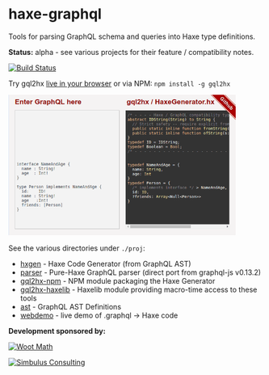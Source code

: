 # haxe-graphql

Tools for parsing GraphQL schema and queries into Haxe type definitions.

**Status:** alpha - see various projects for their feature / compatibility notes.

[![Build Status](https://travis-ci.com/jcward/haxe-graphql.svg?branch=master)](https://travis-ci.com/jcward/haxe-graphql)

Try gql2hx [live in your browser](http://jcward.com/gql2hx/) or via NPM: `npm install -g gql2hx`


[<img src="./proj/webdemo/demo.gif" width=450 alt="gql2hx web demo">](http://jcward.com/gql2hx/)

See the various directories under `./proj`:

- [hxgen](./proj/hxgen) - Haxe Code Generator (from GraphQL AST)
- [parser](./proj/parser) - Pure-Haxe GraphQL parser (direct port from graphql-js v0.13.2)
- [gql2hx-npm](./proj/gql2hx-npm) - NPM module packaging the Haxe Generator
- [gql2hx-haxelib](./proj/gql2hx-haxelib) - Haxelib module providing macro-time access to these tools
- [ast](./proj/ast) - GraphQL AST Definitions
- [webdemo](./proj/webdemo) - live demo of .graphql -> Haxe code

**Development sponsored by:**

[<img src="http://www.wootmath.com/dds/a1/84/86f31a3b3dc73a74ff996f1bd2db.png" width=120 alt="Woot Math">](https://www.wootmath.com)  

[<img src="https://simbulus.com/img/consulting/simbulus-logo.png" alt="Simbulus Consulting">](https://simbulus.com/)
